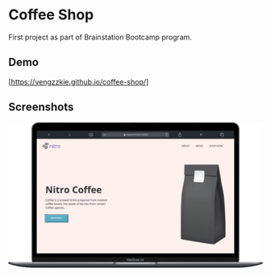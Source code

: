 # Coffee Shop

First project as part of Brainstation Bootcamp program.

## Demo

[https://yengzzkie.github.io/coffee-shop/]

## Screenshots

![Demo](./assets/demo.png)


